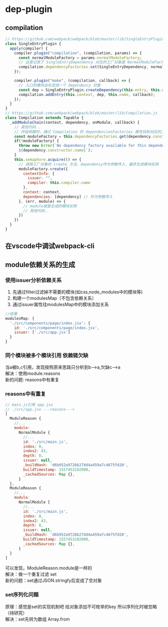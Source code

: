 # dep-plugin

## compilation

```javascript
// https://github.com/webpack/webpack/blob/master/lib/SingleEntryPlugin.js
class SingleEntryPlugin {
  apply(compiler) {
    compiler.plugin("compilation", (compilation, params) => {
      const normalModuleFactory = params.normalModuleFactory;
      // 这里记录了 SingleEntryDependency 对应的工厂对象是 NormalModuleFactory
      compilation.dependencyFactories.set(SingleEntryDependency, normalModuleFactory);
    });

    compiler.plugin("make", (compilation, callback) => {
      // 入口的模块会先变成一个 Dependency 对象
      const dep = SingleEntryPlugin.createDependency(this.entry, this.name);
      compilation.addEntry(this.context, dep, this.name, callback);
    });
  }
}
// https://github.com/webpack/webpack/blob/master/lib/Compilation.js
class Compilation extends Tapable {
  _addModuleChain(context, dependency, onModule, callback) {
    // 其他代码..
    // 开始构建时，通过 Compilation 的 dependenciesFactories 属性找到对应的工厂对象
    const moduleFactory = this.dependencyFactories.get(dependency.constructor);
    if(!moduleFactory) {
      throw new Error(`No dependency factory available for this dependency type:
      ${dependency.constructor.name}`);
    }
    this.semaphore.acquire(() => {
      // 调用工厂对象的 create 方法，dependency作为参数传入，最终生成模块实例
      moduleFactory.create({
        contextInfo: {
          issuer: "",
          compiler: this.compiler.name
        },
        context: context,
        dependencies: [dependency] // 作为参数传入
      }, (err, module) => {
        // module就是生成的模块实例
        // 其他代码..
      })
    })
  }
}
```

## 在vscode中调试webpack-cli

## module依赖关系的生成

### 使用issuer分析依赖关系

1. 先通过filter过滤掉不需要的模块(如css,node_modules中的模块等)
2. 构建一个modulesMap（不包含依赖关系）
3. 通过issuer属性往modulesMap中的模块添加关系

```javascript
//结果
modulesMap: {
  './src/components/page/index.jsx': {
    id: './src/components/page/index.jsx',
    issuer: ['./src/app.jsx']
  }
}
```

### 同个模块被多个模块引用 依赖链欠缺

当a被b,c引用，发现按照原来思路只分析到b-->a,欠缺c-->a  
解决：使用module.reasons  
新的问题: reasons中有重复

### reasons中有重复

```javascript
// main.js引用 app.jsx
// ./src/app.jsx ---reasons--->
[
  ModuleReason {
    //...
    module:
      NormalModule {
        //...
        id: './src/main.js',
        index: 0,
        index2: 43,
        depth: 0,
        issuer: null,
        _buildHash: 'd6b952a9726b274d4a459a7c4675fd20',
        buildTimestamp: 1557453182090,
        _cachedSources: Map {},
      }
  },
  ModuleReason {
    //...
    module:
      NormalModule {
        //...
        id: './src/main.js',
        index: 0,
        index2: 43,
        depth: 0,
        issuer: null,
        _buildHash: 'd6b952a9726b274d4a459a7c4675fd20',
        buildTimestamp: 1557453182090,
        _cachedSources: Map {},
      }
  }
]
```

可以发现，ModuleReason.module是一样的  
解决：做一个重复过滤 set  
新的问题：set通过JSON.stringfy后变成了空对象

### set序列化问题

原理：感觉是set的实现机制吧 给对象添加不可枚举的key 所以序列化时被忽略（待研究）  
解决：set先转为数组 Array.from
